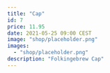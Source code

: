 ```yaml
---
title: "Cap"
id: 7
price: 11.95
date: 2021-05-25 09:00 CEST
image: "shop/placeholder.png"
images:
  - "shop/placeholder.png"
description: "Folkingebrew Cap"
---
```

